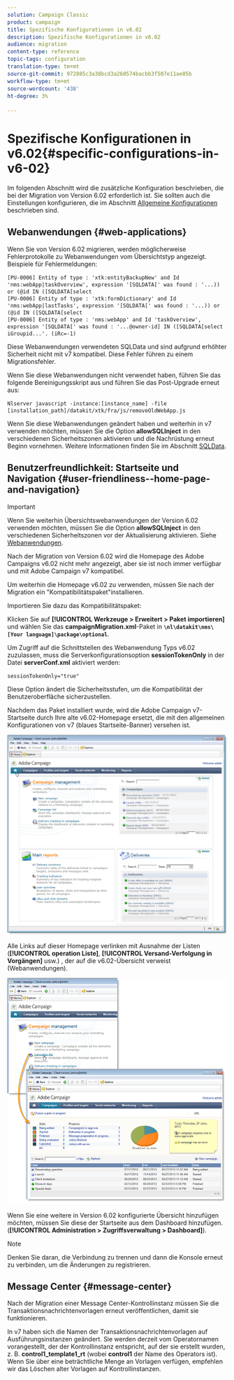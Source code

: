 ```yaml
---
solution: Campaign Classic
product: campaign
title: Spezifische Konfigurationen in v6.02
description: Spezifische Konfigurationen in v6.02
audience: migration
content-type: reference
topic-tags: configuration
translation-type: tm+mt
source-git-commit: 972885c3a38bcd3a260574bacbb3f507e11ae05b
workflow-type: tm+mt
source-wordcount: '438'
ht-degree: 3%

---
```



# Spezifische Konfigurationen in v6.02{#specific-configurations-in-v6-02}

Im folgenden Abschnitt wird die zusätzliche Konfiguration beschrieben, die bei der Migration von Version 6.02 erforderlich ist. Sie sollten auch die Einstellungen konfigurieren, die im Abschnitt [Allgemeine Konfigurationen](../../migration/using/general-configurations.md) beschrieben sind.

## Webanwendungen {#web-applications}

Wenn Sie von Version 6.02 migrieren, werden möglicherweise Fehlerprotokolle zu Webanwendungen vom Übersichtstyp angezeigt. Beispiele für Fehlermeldungen:

```
[PU-0006] Entity of type : 'xtk:entityBackupNew' and Id 'nms:webApp|taskOverview', expression '[SQLDATA[' was found : '...)) or (@id IN ([SQLDATA[select 
[PU-0006] Entity of type : 'xtk:formDictionary' and Id 'nms:webApp|lastTasks', expression '[SQLDATA[' was found : '...)) or (@id IN ([SQLDATA[select 
[PU-0006] Entity of type : 'nms:webApp' and Id 'taskOverview', expression '[SQLDATA[' was found : '...@owner-id] IN ([SQLDATA[select iGroupid...'. (iRc=-1)
```

Diese Webanwendungen verwendeten SQLData und sind aufgrund erhöhter Sicherheit nicht mit v7 kompatibel. Diese Fehler führen zu einem Migrationsfehler.

Wenn Sie diese Webanwendungen nicht verwendet haben, führen Sie das folgende Bereinigungsskript aus und führen Sie das Post-Upgrade erneut aus:

```
Nlserver javascript -instance:[instance_name] -file [installation_path]/datakit/xtk/fra/js/removeOldWebApp.js
```

Wenn Sie diese Webanwendungen geändert haben und weiterhin in v7 verwenden möchten, müssen Sie die Option **allowSQLInject** in den verschiedenen Sicherheitszonen aktivieren und die Nachrüstung erneut Beginn vornehmen. Weitere Informationen finden Sie im Abschnitt [SQLData](../../migration/using/general-configurations.md#sqldata).

## Benutzerfreundlichkeit: Startseite und Navigation {#user-friendliness--home-page-and-navigation}

>[!IMPORTANT]
>
>Wenn Sie weiterhin Übersichtswebanwendungen der Version 6.02 verwenden möchten, müssen Sie die Option **allowSQLInject** in den verschiedenen Sicherheitszonen vor der Aktualisierung aktivieren. Siehe [Webanwendungen](#web-applications).

Nach der Migration von Version 6.02 wird die Homepage des Adobe Campaigns v6.02 nicht mehr angezeigt, aber sie ist noch immer verfügbar und mit Adobe Campaign v7 kompatibel.

Um weiterhin die Homepage v6.02 zu verwenden, müssen Sie nach der Migration ein &quot;Kompatibilitätspaket&quot;installieren.

Importieren Sie dazu das Kompatibilitätspaket:

Klicken Sie auf **[!UICONTROL Werkzeuge > Erweitert > Paket importieren]** und wählen Sie das **campaignMigration.xml**-Paket in **`\nl\datakit\nms\[Your language]\package\optional`**.

Um Zugriff auf die Schnittstellen des Webanwendung Typs v6.02 zuzulassen, muss die Serverkonfigurationsoption **sessionTokenOnly** in der Datei **serverConf.xml** aktiviert werden:

```
sessionTokenOnly="true"
```

Diese Option ändert die Sicherheitsstufen, um die Kompatibilität der Benutzeroberfläche sicherzustellen.

Nachdem das Paket installiert wurde, wird die Adobe Campaign v7-Startseite durch Ihre alte v6.02-Homepage ersetzt, die mit den allgemeinen Konfigurationen von v7 (blaues Startseite-Banner) versehen ist.

![](assets/dashboards.png)

Alle Links auf dieser Homepage verlinken mit Ausnahme der Listen (**[!UICONTROL operation Liste]**, **[!UICONTROL Versand-Verfolgung in Vorgängen]** usw.) , der auf die v6.02-Übersicht verweist (Webanwendungen).

![](assets/dashboards2.png)

Wenn Sie eine weitere in Version 6.02 konfigurierte Übersicht hinzufügen möchten, müssen Sie diese der Startseite aus dem Dashboard hinzufügen. (**[!UICONTROL Administration > Zugriffsverwaltung > Dashboard]**).

>[!NOTE]
>
>Denken Sie daran, die Verbindung zu trennen und dann die Konsole erneut zu verbinden, um die Änderungen zu registrieren.

## Message Center {#message-center}

Nach der Migration einer Message Center-Kontrollinstanz müssen Sie die Transaktionsnachrichtenvorlagen erneut veröffentlichen, damit sie funktionieren.

In v7 haben sich die Namen der Transaktionsnachrichtenvorlagen auf Ausführungsinstanzen geändert. Sie werden derzeit vom Operatornamen vorangestellt, der der Kontrollinstanz entspricht, auf der sie erstellt wurden, z. B. **control1_template1_rt** (wobei **control1** der Name des Operators ist). Wenn Sie über eine beträchtliche Menge an Vorlagen verfügen, empfehlen wir das Löschen alter Vorlagen auf Kontrollinstanzen.
